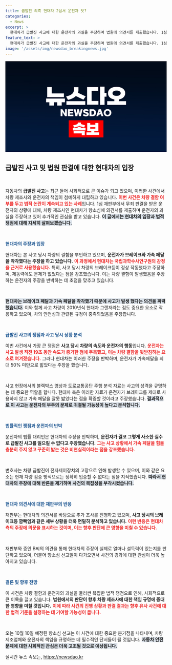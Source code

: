 ```yaml
---
title: 급발진 의혹 현대차 2심서 운전자 탓?
categories:
  - News
excerpt: >
  현대차가 급발진 사고에 대한 운전자의 과실을 주장하며 법원에 의견서를 제출했습니다. 1심 무죄 판결에 이의를 제기하며, 브레이크와 가속페달 착각으로 인한 사고를 강조하는 가운데, 사건의 진실은 10월 10일 밝혀질 예정입니다. 클릭해 더 많은 내용을 확인하세요!
feature_text: >
  현대차가 급발진 사고에 대한 운전자의 과실을 주장하며 법원에 의견서를 제출했습니다. 1심 무죄 판결에 이의를 제기하며, 브레이크와 가속페달 착각으로 인한 사고를 강조하는 가운데, 사건의 진실은 10월 10일 밝혀질 예정입니다. 클릭해 더 많은 내용을 확인하세요!
image: '/assets/img/newsdao_breakingnews.jpg'
---
```


<p><img src="/assets/img/newsdao_breakingnews.jpg" alt="firstkoreanews 속보" /></p>

<h2 data-ke-size="size26">급발진 사고 및 법원 판결에 대한 현대차의 입장</h2>

<p data-ke-size="size16">&nbsp;</p>

<p>자동차의 <b>급발진 사고</b>는 최근 들어 사회적으로 큰 이슈가 되고 있으며, 이러한 사건에서 차량 제조사와 운전자의 책임이 첨예하게 대립하고 있습니다. <b><span style="color: #ee2323;">이번 사건은 차량 결함 여부를 두고 법적 논란이 계속되고 있는 사례</span></b>입니다. 1심 재판부에서 무죄 판결을 받은 운전자의 상황에 대해, 차량 제조사인 현대차가 항소심에 의견서를 제출하며 운전자의 과실을 주장하고 있어 추가적인 관심을 받고 있습니다. <b><span style="background-color: #21538527;">이 글에서는 현대차의 입장과 법적 쟁점에 대해 자세히 살펴보겠습니다.</span></b> </p>

<p><br></p>

<p><b><span style="color: #1a5490;">현대차의 주장과 입장</span></b></p>

<p>현대차는 본 사고 당시 차량의 결함을 부인하고 있으며, <b>운전자가 브레이크와 가속 페달을 착각했다는 주장을 하고 있습니다.</b> <b><span style="color: #ee2323;">이 과정에서 현대차는 국립과학수사연구원의 감정을 근거로 사용했습니다.</span></b> 특히, 사고 당시 차량의 브레이크등이 정상 작동했다고 주장하며, 제동력에도 문제가 없었다는 점을 강조했습니다. 이는 차량 결함이 발생했음을 주장하는 운전자의 주장을 반박하는 데 초점을 맞추고 있습니다.</p>

<p data-ke-size="size16">&nbsp;</p>

<p><b><span style="background-color: #21538527;">현대차는 브레이크 페달과 가속 페달을 착각했기 때문에 사고가 발생 했다는 의견을 피력했습니다.</span></b> 이와 함께 사고 차량이 2010년식 현대차 그랜저라는 점도 중요한 요소로 작용하고 있으며, 차의 안전성과 관련된 규정이 충족되었음을 주장합니다. </p>

<p><br></p>

<p><b><span style="color: #1a5490;">급발진 사고의 쟁점과 사고 당시 상황 분석</span></b></p>

<p>이번 사건에서 가장 큰 쟁점은 <b>사고 당시 차량의 속도와 운전자의 행동</b>입니다. <b><span style="color: #ee2323;">운전자는 사고 발생 직전 19초 동안 속도가 증가한 점에 주목했고, 이는 차량 결함을 뒷받침하는 요소로 여겨졌습니다.</span></b> 그러나 현대차는 이러한 주장을 반박하며, 운전자가 가속페달을 최대 50% 미만으로 밟았다는 주장을 했습니다. </p>

<p data-ke-size="size16">&nbsp;</p>

<p>사고 현장에서의 블랙박스 영상과 도로교통공단 주행 분석 자료는 사고의 성격을 규명하는 데 중요한 역할을 합니다. 현대차 측은 이러한 자료가 운전자가 브레이크를 제대로 사용하지 않고 가속 페달을 잘못 밟았다는 점을 확증할 것이라고 주장했습니다. <b><span style="background-color: #21538527;">결과적으로 이 사고는 운전자의 부주의 문제로 귀결될 가능성이 높다고 분석합니다.</span></b></p>

<p><br></p>

<p><b><span style="color: #1a5490;">법률적인 쟁점과 운전자의 반박</span></b></p>

<p>운전자의 법률 대리인은 현대차의 주장을 반박하며, <b>운전자가 결코 그렇게 사소한 실수로 급발진 사고를 일으킬 수 없다고 주장했습니다.</b> <b><span style="color: #ee2323;">그는 사고 상황에서 가속 페달을 힘을 충분히 주지 않고 꾸준히 밟는 것은 비현실적이라는 점을 강조했습니다.</span></b> </p>

<p data-ke-size="size16">&nbsp;</p>

<p>변호사는 차량 급발진이 전자제어장치의 고장으로 인해 발생할 수 있으며, 이와 같은 요소는 현재 차량 검증 방식으로는 정확히 입증할 수 없다는 점을 지적했습니다. <b><span style="background-color: #21538527;">따라서 현대차의 주장에 대해 반론을 제기하며 사건의 복잡성을 부각시켰습니다.</span></b></p>

<p><br></p>

<p><b><span style="color: #1a5490;">현대차 의견서에 대한 재판부의 반응</span></b></p>

<p>재판부는 현대차의 의견서를 바탕으로 추가 조사를 진행하고 있으며, <b>사고 당시의 브레이크등 깜빡임과 같은 세부 상황을 더욱 면밀히 분석하고 있습니다.</b> <b><span style="color: #ee2323;">이런 반응은 현대차 측의 주장에 의문을 표시하는 것이며, 이는 향후 판단에 큰 영향을 미칠 수 있습니다.</span></b> </p>

<p data-ke-size="size16">&nbsp;</p>

<p>재판부와 증인 B씨의 의견을 통해 현대차의 주장이 실제로 얼마나 설득력이 있는지를 판단하고 있으며, 더불어 항소심 선고일이 다가오면서 사건의 경과에 대한 관심이 더욱 높아지고 있습니다. </p>

<p><br></p>

<p><b><span style="color: #1a5490;">결론 및 향후 전망</span></b></p>

<p>이 사건은 차량 결함과 운전자의 과실을 둘러싼 복잡한 법적 쟁점으로 인해, 사회적으로 큰 이목을 끌고 있습니다. <b>법원에서의 판단이 향후 차량 제조사에 대한 책임 규명에 중대한 영향을 미칠 것입니다.</b> <b><span style="color: #ee2323;">이에 따라 사건의 진행 상황과 판결 결과는 향후 유사 사건에 대한 법적 기준을 설정하는 데 기여할 가능성이 큽니다.</span></b> </p>

<p data-ke-size="size16">&nbsp;</p>

<p>오는 10월 10일 예정된 항소심 선고는 이 사건에 대한 중요한 분기점을 나타내며, 차량 제조업체와 운전자의 책임을 규명하는 데 필수적인 단서들이 될 것입니다. <b><span style="background-color: #21538527;">자동차 안전 문제에 대한 사회적인 관심은 더욱 고조될 것으로 예상됩니다.</span></b></p>
실시간 뉴스 속보는, <a href="https://newsdao.kr" rel="dofollow">https://newsdao.kr</a>


